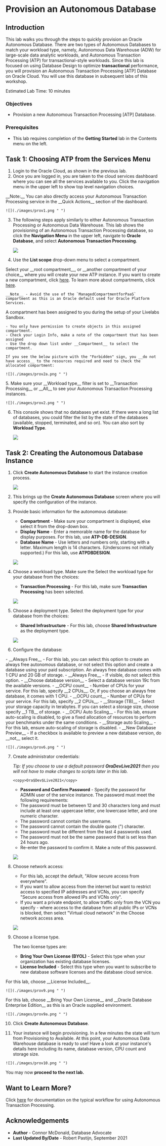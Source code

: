 # Provision an Autonomous Database


## Introduction

This lab walks you through the steps to quickly provision an Oracle Autonomous Database. There are two types of Autonomous Databases to match your workload type, namely, Autonomous Data Warehouse (ADW) for large-scale data analytic workloads, and Autonomous Transaction Processing (ATP) for transactional-style workloads. Since this lab is focused on using Database Design to optimize **transactional** performance, you will provision an Autonomous Transaction Processing [ATP] Database on Oracle Cloud. You will use this database in subsequent labs of this workshop.

Estimated Lab Time: 10 minutes

### Objectives

-   Provision a new Autonomous Transaction Processing [ATP] Database.

### Prerequisites

-   This lab requires completion of the **Getting Started** lab in the Contents menu on the left.  

<!-- Removed because the video is outdated - 

### Video Preview>

- Watch a video demonstration of provisioning a new autonomous database:>

[](youtube:Q6hxMaAPghI)

*Note: While this video uses ADW, the steps are identical for creating and connecting to an ATP database.*

-->

## Task 1: Choosing ATP from the Services Menu

1. Login to the Oracle Cloud, as shown in the previous lab.
2. Once you are logged in, you are taken to the cloud services dashboard where you can see all the services available to you. Click the navigation menu in the upper left to show top level navigation choices.
<if type="freetier">
	__Note:__ You can also directly access your Autonomous Transaction Processing service in the __Quick Actions__ section of the dashboard.

	![](./images/prov1.png " ")
</if>

3. The following steps apply similarly to either Autonomous Transaction Processing or Autonomous Data Warehouse. This lab shows the provisioning of an Autonomous Transaction Processing database, so click the **Navigation Menu** in the upper left, navigate to **Oracle Database**, and select **Autonomous Transaction Processing**.

	![](https://oracle-livelabs.github.io/common/images/console/database-atp.png " ")

4. Use the __List scope__ drop-down menu to select a compartment. 

<if type="freetier">
	Select your __root compartment__, or __another compartment of your choice__ where you will create your new ATP instance. If you want to create a new compartment, click <a href="https://docs.cloud.oracle.com/iaas/Content/Identity/Tasks/managingcompartments.htm#three" target="\_blank">here</a>. To learn more about compartments, click <a href="https://docs.cloud.oracle.com/en-us/iaas/Content/GSG/Concepts/settinguptenancy.htm#Setting_Up_Your_Tenancy" target="\_blank">here</a>.

    __Note__ - Avoid the use of the `ManagedCompartmentforPaaS` compartment as this is an Oracle default used for Oracle Platform Services.
</if>
<if type="livelabs">
	A compartment has been assigned to you during the setup of your Livelabs Sandbox. 

    - You only have permission to create objects in this assigned compartment. 
    - Check your Login Info, make a note of the compartment that has been assigned
    - Use the drop down list under __Compartment__ to select the compartment. 

    If you see the below picture with the "Forbidden" sign, you __do not have access__ to the resources required and need to check the allocated compartment:

	![](./images/prov2a.png " ")
</if>
5. Make sure your __Workload type__ filter is set to __Transaction Processing__ or __All__ to see your Autonomous Transaction Processing instances. 

	![](./images/prov2.png " ")

6. This console shows that no databases yet exist. If there were a long list of databases, you could filter the list by the state of the databases (available, stopped, terminated, and so on). You can also sort by __Workload Type__. 

    ![](./images/prov3.png " ")

## Task 2: Creating the Autonomous Database Instance

1. Click **Create Autonomous Database** to start the instance creation process.

    ![](./images/prov3a.png " ")

2.  This brings up the __Create Autonomous Database__ screen where you will specify the configuration of the instance.
3. Provide basic information for the autonomous database:

    - __Compartment__ - Make sure your compartment is displayed, else select it from the drop-down box.
    - __Display Name__ - Enter a memorable name for the database for display purposes. For this lab, use __ATP-DB-DESIGN__.
    - __Database Name__ - Use letters and numbers only, starting with a letter. Maximum length is 14 characters. (Underscores not initially supported.) For this lab, use __ATPDBDESIGN__.

    ![](./images/prov4.png " ")

4. Choose a workload type. Make sure the Select the workload type for your database from the choices:

    - __Transaction Processing__ - For this lab, make sure __Transaction Processing__ has been selected.

    ![](./images/prov5.png " ")

5. Choose a deployment type. Select the deployment type for your database from the choices:

    - __Shared Infrastructure__ - For this lab, choose __Shared Infrastructure__ as the deployment type.

    ![](./images/prov5a.png " ")

6. Configure the database:

<if type="freetier">
    - __Always Free__ - For this lab, you can select this option to create an always free autonomous database, or not select this option and create a database using your paid subscription. An always free database comes with 1 CPU and 20 GB of storage.
</if>
<if type="livelabs">
    - __Always Free__ - If visible, do not select this option.
</if>
    - __Choose database version__ - Select a database version 19c from the available versions.
<if type="freetier">
    - __OCPU count__ - Number of CPUs for your service. For this lab, specify __2 CPUs__. Or, if you choose an always free database, it comes with 1 CPU.
</if>
<if type="livelabs">
    - __OCPU count__ - Number of CPUs for your service. For this lab, specify __2 CPUs__.
</if>
    - __Storage (TB)__ - Select your storage capacity in terabytes. If you can select a storage size, choose specify __1 TB__ of storage.
    - __OCPU Auto Scaling__ - For this lab, ensure auto-scaling is disabled, to give a fixed allocation of resources to perform your benchmarks under the same conditions.
    - __Storage auto Scaling__ - For this lab, ensure auto-scaling of storage is disabled.
    - __New Database Preview__ - If a checkbox is available to preview a new database version, do __not__ select it.

    ![](./images/prov6.png " ")

7. Create administrator credentials:

    *Tip: If you choose to use a default password __Ora$Dev$Live2021__ then you will not have to make changes to scripts later in this lab.* 

    ```
    <copy>Ora$Dev$Live2021</copy>
    ```

    - __Password and Confirm Password__ - Specify the password for ADMIN user of the service instance. The password must meet the following requirements:
    - The password must be between 12 and 30 characters long and must include at least one uppercase letter, one lowercase letter, and one numeric character.
    - The password cannot contain the username.
    - The password cannot contain the double quote (") character.
    - The password must be different from the last 4 passwords used.
    - The password must not be the same password that is set less than 24 hours ago.
    - Re-enter the password to confirm it. Make a note of this password.

    ![](./images/prov7.png " ")


8. Choose network access:
    - For this lab, accept the default, "Allow secure access from everywhere".
    - If you want to allow access from the internet but want to restrict access to specified IP addresses and VCNs, you can specify "Secure access from allowed IPs and VCNs only".
    - If you want a private endpoint, to allow traffic only from the VCN you specify - where access to the database from all public IPs or VCNs is blocked, then select "Virtual cloud network" in the Choose network access area.


    ![](./images/prov8.png " ")

9. Choose a license type. 

    The two license types are:

    - __Bring Your Own License (BYOL)__ - Select this type when your organization has existing database licenses.
    - __License Included__ - Select this type when you want to subscribe to new database software licenses and the database cloud service.

<if type="freetier">
    For this lab, choose __License Included__. 

    ![](./images/prov9.png " ")
</if>
<if type="livelabs">
    For this lab, choose __Bring Your Own License__ and __Oracle Database Enterprise Edition__ as this is an Oracle supplied environment. 

    ![](./images/prov9a.png " ")
</if>

10. Click __Create Autonomous Database__.

11.  Your instance will begin provisioning. In a few minutes the state will turn from Provisioning to Available. At this point, your Autonomous Data Warehouse database is ready to use! Have a look at your instance's details here including its name, database version, CPU count and storage size.

    ![](./images/prov10.png " ")

You may now **proceed to the next lab.**

## Want to Learn More?

Click [here](https://www.oracle.com/pls/topic/lookup?ctx=en/cloud/paas/autonomous-database&id=ADBSA-GUID-0B230036-0A05-4CA3-AF9D-97A255AE0C08) for documentation on the typical workflow for using Autonomous Transaction Processing.

## Acknowledgements

- **Author** - Connor McDonald, Database Advocate
- **Last Updated By/Date** - Robert Pastijn, September 2021
